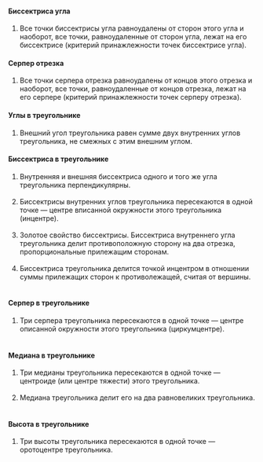 






#### Биссектриса угла

1) Все точки биссектрисы угла равноудалены от сторон этого угла и наоборот,
все точки, равноудаленные от сторон угла, лежат на его биссектрисе (критерий принажлежности точек биссектрисе угла).

#### Серпер отрезка

1) Все точки серпера отрезка равноудалены от концов этого отрезка и наоборот,
все точки, равноудаленные от концов отрезка, лежат на его серпере (критерий принажлежности точек серперу отрезка).

#### Углы в треугольнике

1) Внешний угол треугольника равен сумме двух внутренних углов треугольника, не смежных с этим внешним углом.

#### Биссектриса в треугольнике

1) Внутренняя и внешняя биссектриса одного и того же угла треугольника перпендикулярны.<br><br>
2) Биссектрисы внутренних углов треугольника пересекаются в одной точке —
центре вписанной окружности этого треугольника (инцентре).<br><br>
3) Золотое свойство биссектрисы.
Биссектриса внутреннего угла треугольника делит противоположную сторону на два отрезка, пропорциональные прилежащим сторонам.<br><br>
4) Биссектриса треугольника делится точкой инцентром в отношении суммы прилежащих сторон к противолежащей, считая от вершины.<br><br>

#### Серпер в треугольнике

1) Три серпера треугольника пересекаются в одной точке —
центре описанной окружности этого треугольника (циркумцентре).<br><br>

#### Медиана в треугольнике

1) Три медианы треугольника пересекаются в одной точке — центроиде (или центре тяжести) этого треугольника.<br><br>
2) Медиана треугольника делит его на два равновеликих треугольника.<br><br>

#### Высота в треугольнике

1) Три высоты треугольника пересекаются в одной точке — оротоцентре треугольника.<br><br>
